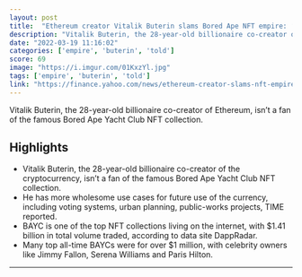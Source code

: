 ```yaml
---
layout: post
title:  "Ethereum creator Vitalik Buterin slams Bored Ape NFT empire: ‘You have these $3 million monkeys and it becomes a different kind of gambling’"
description: "Vitalik Buterin, the 28-year-old billionaire co-creator of Ethereum, isn’t a fan of the famous Bored Ape Yacht Club NFT collection."
date: "2022-03-19 11:16:02"
categories: ['empire', 'buterin', 'told']
score: 69
image: "https://i.imgur.com/01KxzYl.jpg"
tags: ['empire', 'buterin', 'told']
link: "https://finance.yahoo.com/news/ethereum-creator-slams-nft-empire-213018233.html"
---
```


Vitalik Buterin, the 28-year-old billionaire co-creator of Ethereum, isn’t a fan of the famous Bored Ape Yacht Club NFT collection.

## Highlights

- Vitalik Buterin, the 28-year-old billionaire co-creator of the cryptocurrency, isn’t a fan of the famous Bored Ape Yacht Club NFT collection.
- He has more wholesome use cases for future use of the currency, including voting systems, urban planning, public-works projects, TIME reported.
- BAYC is one of the top NFT collections living on the internet, with $1.41 billion in total volume traded, according to data site DappRadar.
- Many top all-time BAYCs were for over $1 million, with celebrity owners like Jimmy Fallon, Serena Williams and Paris Hilton.

---
